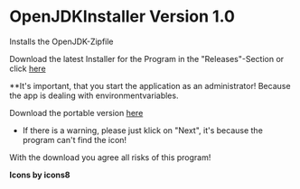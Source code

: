 # OpenJDKInstaller Version 1.0
Installs the OpenJDK-Zipfile

Download the latest Installer for the Program in the "Releases"-Section or click [here](https://github.com/MaxPra/OpenJDKInstaller/releases/download/1.0/OpenJDKInstaller_Setup.exe)

**It's important, that you start the application as an administrator! Because the app is dealing with environmentvariables.

Download the portable version [here](https://github.com/MaxPra/OpenJDKInstaller/blob/master/bin/Debug/OpenJDKInstaller.exe?raw=true)
- If there is a warning, please just klick on "Next", it's because the program can't find the icon!

With the download you agree all risks of this program!


**Icons by icons8**
